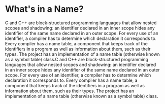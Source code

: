 # What's in a Name?

C and C++ are block-structured programming languages that allow nested scopes and shadowing: an identifier declared in an inner scope hides any identifier of the same name declared in an outer scope. For every use of an identifier, a compiler has to determine which declaration it corresponds to. Every compiler has a name table, a component that keeps track of the identifiers in a program as well as information about them, such as their types. The project has an implementation of a name table (otherwise known as a symbol table) class.C and C++ are block-structured programming languages that allow nested scopes and shadowing: an identifier declared in an inner scope hides any identifier of the same name declared in an outer scope. For every use of an identifier, a compiler has to determine which declaration it corresponds to. Every compiler has a name table, a component that keeps track of the identifiers in a program as well as information about them, such as their types. The project has an implementation of a name table (otherwise known as a symbol table) class.

